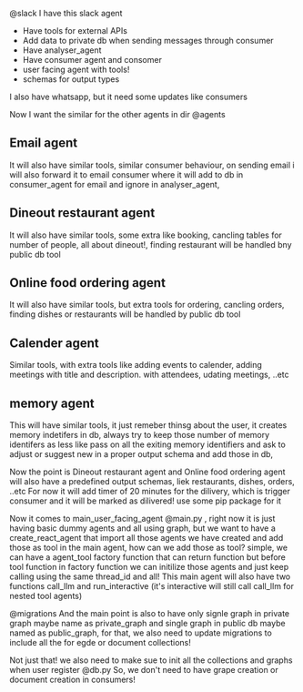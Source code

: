@slack  I have this slack agent 
- Have tools for external APIs
- Add data to private db when sending messages through consumer
- Have analyser_agent 
- Have consumer agent and consomer
- user facing agent with tools!
- schemas for output types

I also have whatsapp, but it need some updates like consumers

Now I want the similar for the other agents in dir @agents 

## Email agent 
It will also have similar tools, similar consumer behaviour, on sending email i will also forward it to email consumer where it will add to db in consumer_agent for email and ignore in analyser_agent, 

## Dineout restaurant agent 
It will also have similar tools, some extra like booking, cancling tables for number of people, all about dineout!, finding restaurant will be handled bny public db tool 

## Online food ordering agent
It will also have similar tools, but extra tools for ordering, cancling orders, finding dishes or restaurants will be handled by public db tool

## Calender agent
Similar tools, with extra tools like adding events to calender, adding meetings with title and description. with attendees, udating meetings, ..etc 

## memory agent
This will have similar tools, it just remeber thinsg about the user, it creates memory indetifers in db, always try to keep those number of memory identifers as less like pass on all the exiting memory identifiers and ask to adjust or suggest new in a proper output schema and add those in db, 



Now the point is Dineout restaurant agent and Online food ordering agent will also have a predefined output schemas, liek restaurants, dishes, orders, ..etc For now it will add timer of 20 minutes for the dilivery, which is trigger consumer and it will be marked as dilivered! use some pip package for it



Now it comes to main_user_facing_agent @main.py , right now it is just having basic dummy agents and all using graph, but we want to have a create_react_agent that import all those agents we have created and add those as tool in the main agent, how can we add those as tool? simple, we can have a agent_tool factory function that can return function but before tool function in factory function we can initilize those agents and just keep calling using the same thread_id and all! 
This main agent will also have two functions call_llm and run_interactive (it's interactive will still call call_llm for nested tool agents)



@migrations And the main point is also to have only signle graph in private graph maybe name as private_graph and single graph in public db maybe named as public_graph, for that, we also need to update migrations to include all the for egde or document collections!


Not just that! we also need to make sue to init all the collections and graphs when user register @db.py 
So, we don't need to have grape creation or document creation in consumers!
